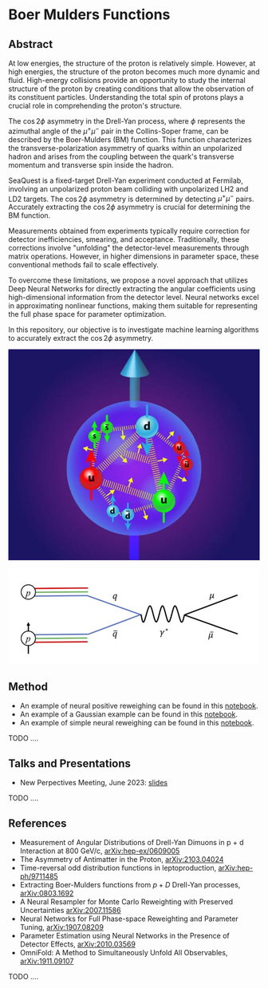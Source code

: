 # Boer Mulders Functions

## Abstract

At low energies, the structure of the proton is relatively simple. However, at high energies, the structure of the proton becomes much more dynamic and fluid. High-energy collisions provide an opportunity to study the internal structure of the proton by creating conditions that allow the observation of its constituent particles. Understanding the total spin of protons plays a crucial role in comprehending the proton's structure.

The $\cos2\phi$ asymmetry in the Drell-Yan process, where $\phi$ represents the azimuthal angle of the $\mu^{+}\mu^{-}$ pair in the Collins-Soper frame, can be described by the Boer-Mulders (BM) function. This function characterizes the transverse-polarization asymmetry of quarks within an unpolarized hadron and arises from the coupling between the quark's transverse momentum and transverse spin inside the hadron.

SeaQuest is a fixed-target Drell-Yan experiment conducted at Fermilab, involving an unpolarized proton beam colliding with unpolarized LH2 and LD2 targets. The $\cos2\phi$ asymmetry is determined by detecting $\mu^{+}\mu^{-}$ pairs. Accurately extracting the $\cos2\phi$ asymmetry is crucial for determining the BM function.

Measurements obtained from experiments typically require correction for detector inefficiencies, smearing, and acceptance. Traditionally, these corrections involve "unfolding" the detector-level measurements through matrix operations. However, in higher dimensions in parameter space, these conventional methods fail to scale effectively.

To overcome these limitations, we propose a novel approach that utilizes Deep Neural Networks for directly extracting the angular coefficients using high-dimensional information from the detector level. Neural networks excel in approximating nonlinear functions, making them suitable for representing the full phase space for parameter optimization.

In this repository, our objective is to investigate machine learning algorithms to accurately extract the $\cos2\phi$ asymmetry.

![Complicated structure of the proton](imgs/proton_structure.webp)

![Drell-Yan process](imgs/Drell-Yan.jpg)


## Method

- An example of neural positive reweighing can be found in this [notebook](put_url).
- An example of a Gaussian example can be found in this [notebook](https://github.com/dinupa1/BMF/blob/GaussianExample/GaussianExample.ipynb).
- An example of simple neural reweighing can be found in this [notebook](put_url).

TODO ....

## Talks and Presentations

- New Perpectives Meeting, June 2023: [slides](https://github.com/dinupa1/BMF/blob/New-Perspectives-June-2023/slides/NP-June-27-2023.pdf)

TODO ....

## References

- Measurement of Angular Distributions of Drell-Yan Dimuons in p + d Interaction at 800 GeV/c, [arXiv:hep-ex/0609005](https://arxiv.org/abs/hep-ex/0609005)
- The Asymmetry of Antimatter in the Proton, [arXiv:2103.04024](https://arxiv.org/abs/2103.04024)
- Time-reversal odd distribution functions in leptoproduction, [arXiv:hep-ph/9711485](https://arxiv.org/abs/hep-ph/9711485)
- Extracting Boer-Mulders functions from $p+D$ Drell-Yan processes, [arXiv:0803.1692](https://arxiv.org/abs/0803.1692)
- A Neural Resampler for Monte Carlo Reweighting with Preserved Uncertainties [arXiv:2007.11586](https://arxiv.org/abs/2007.11586)
- Neural Networks for Full Phase-space Reweighting and Parameter Tuning, [arXiv:1907.08209](https://arxiv.org/abs/1907.08209)
- Parameter Estimation using Neural Networks in the Presence of Detector Effects, [arXiv:2010.03569](https://arxiv.org/abs/2010.03569)
- OmniFold: A Method to Simultaneously Unfold All Observables, [arXiv:1911.09107](https://arxiv.org/abs/1911.09107)

TODO ....